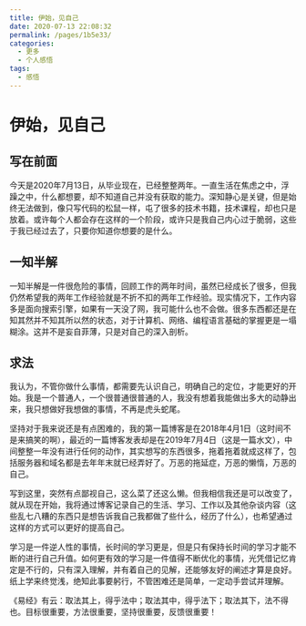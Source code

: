 ```yaml
---
title: 伊始，见自己
date: 2020-07-13 22:08:32
permalink: /pages/1b5e33/
categories:
  - 更多
  - 个人感悟
tags:
  - 感悟
---
```


# 伊始，见自己

## 写在前面

今天是2020年7月13日，从毕业现在，已经整整两年。一直生活在焦虑之中，浮躁之中，什么都想要，却不知道自己并没有获取的能力。深知静心是关键，但是始终无法做到，像只写代码的松鼠一样，屯了很多的技术书籍，技术课程，却也只是放着。或许每个人都会存在这样的一个阶段，或许只是我自己内心过于脆弱，这些于我已经过去了，只要你知道你想要的是什么。

<!-- more -->

## 一知半解

一知半解是一件很危险的事情，回顾工作的两年时间，虽然已经成长了很多，但我仍然希望我的两年工作经验就是不折不扣的两年工作经验。现实情况下，工作内容多是面向搜索引擎，如果有一天没了网，我可能什么也不会做。很多东西都还是在知其然并不知其所以然的状态，对于计算机、网络、编程语言基础的掌握更是一塌糊涂。这并不是妄自菲薄，只是对自己的深入剖析。

## 求法

我认为，不管你做什么事情，都需要先认识自己，明确自己的定位，才能更好的开始。我是一个普通人，一个很普通很普通的人，我没有想着我能做出多大的动静出来，我只想做好我想做的事情，不再是虎头蛇尾。

坚持对于我来说还是有点困难的，我的第一篇博客是在2018年4月1日（这时间不是来搞笑的啊），最近的一篇博客发表却是在2019年7月4日（这是一篇水文），中间整整一年没有进行任何的动作，其实想写的东西很多，拖着拖着就成这样了，包括服务器和域名都是去年年末就已经弄好了。万恶的拖延症，万恶的懒惰，万恶的自己。

写到这里，突然有点鄙视自己，这么菜了还这么懒。但我相信我还是可以改变了，就从现在开始，我将通过博客记录自己的生活、学习、工作以及其他杂谈内容（这些乱七八糟的东西只是想告诉我自己我都做了些什么，经历了什么），也希望通过这样的方式可以更好的提高自己。

学习是一件逆人性的事情，长时间的学习更是，但是只有保持长时间的学习才能不断的进行自己升值。如何更有效的学习是一件值得不断优化的事情，光凭借记忆肯定是不行的，只有深入理解，并有着自己的见解，还能够友好的阐述才算是良好。纸上学来终觉浅，绝知此事要躬行，不管困难还是简单，一定动手尝试并理解。

《易经》有云：取法其上，得乎法中；取法其中，得乎法下；取法其下，法不得也。目标很重要，方法很重要，坚持很重要，反馈很重要！